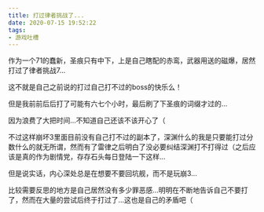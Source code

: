 ```yaml
---
title: 打过律者挑战了...
date: 2020-07-15 19:52:22
tags:
- 游戏吐槽
---
```


作为一个71的蠢新，圣痕只有中下，上是自己瞎配的赤鸾，武器用送的磁爆，居然打过了律者挑战7...

这不就是自己之前说的打过自己打不过的boss的快乐么！

但是我前前后后打了可能有六七个小时，最后刷了下圣痕的词缀才过的...

因为浪费了大把时间...不知道自己还该不该开心了（

不过这样崩坏3里面目前没有自己打不过的副本了，深渊什么的我是只要能打过分数什么的就无所谓，然而有了雷律之后明白了没必要纠结深渊打不打得过（之后应该是真的作为剧情党，存存石头每日登陆一下这样...

但是说实话，内心深处总是在想要不要回坑舰，而不是玩崩3...

比较需要反思的地方是自己居然没有多少罪恶感...明明在不断地告诉自己不要打了，然而在大量的尝试后终于打过了...这也是自己的矛盾吧（

